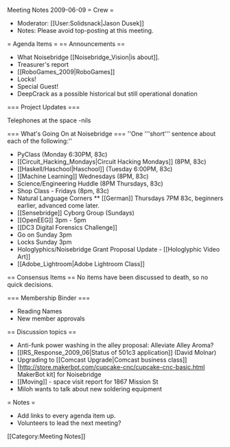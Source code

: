 Meeting Notes 2009-06-09 
 = Crew =
* Moderator: [[User:Solidsnack|Jason Dusek]]
* Notes: Please avoid top-posting at this meeting.

= Agenda Items =
== Announcements ==
* What Noisebridge [[Noisebridge_Vision|is about]].
* Treasurer's report
* [[RoboGames_2009|RoboGames]]
* Locks!
* Special Guest!
* DeepCrack as a possible historical but still operational donation

=== Project Updates ===

Telephones at the space -nils

=== What's Going On at Noisebridge ===
''One '''short''' sentence about each of the following:''
* PyClass (Monday 6:30PM, 83c)
* [[Circuit_Hacking_Mondays|Circuit Hacking Mondays]] (8PM, 83c)
* [[Haskell/Haschool|Haschool]] (Tuesday 6:00PM, 83c)
* [[Machine Learning]] Wednesdays (8PM, 83c)
* Science/Engineering Huddle (8PM Thursdays, 83c)
* Shop Class - Fridays (8pm, 83c)
* Natural Language Corners
** [[German]] Thursdays 7PM 83c, beginners earlier, advanced come later.
* [[Sensebridge]] Cyborg Group (Sundays)
* [[OpenEEG]] 3pm - 5pm
* [[DC3 Digital Forensics Challenge]]
* Go on Sunday 3pm
* Locks Sunday 3pm
* Hologlyphics/Noisebridge Grant Proposal Update - [[Hologlyphic Video Art]]
* [[Adobe_Lightroom|Adobe Lightroom Class]]

== Consensus Items ==
No items have been discussed to death, so no quick decisions.

=== Membership Binder ===
* Reading Names
* New member approvals

== Discussion topics ==
* Anti-funk power washing in the alley proposal: Alleviate Alley Aroma?
* [[IRS_Response_2009_06|Status of 501c3 application]] (David Molnar)
* Upgrading to [[Comcast Upgrade|Comcast business class]]
* [http://store.makerbot.com/cupcake-cnc/cupcake-cnc-basic.html MakerBot kit] for Noisebridge
* [[Moving]] - space visit report for 1867 Mission St
* Miloh wants to talk about new soldering equipment

= Notes =
* Add links to every agenda item up.
* Volunteers to lead the next meeting?

[[Category:Meeting Notes]]
